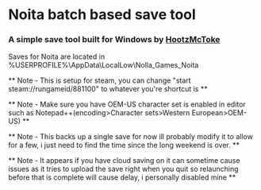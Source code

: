 # Noita batch based save tool
### A simple save tool built for Windows by [HootzMcToke](https://steamcommunity.com/id/HootzMcToke)

Saves for Noita are located in %USERPROFILE%\AppData\LocalLow\Nolla_Games_Noita

** Note - This is setup for steam, you can change "start steam://rungameid/881100" to whatever you're shortcut is ** 

** Note - Make sure you have OEM-US character set is enabled in editor such as Notepad++(encoding>Character sets>Western European>OEM-US) **

** Note - This backs up a single save for now ill probably modify it to allow for a few, i just need to find the time since the long weekend is over. **

** Note - It appears if you have cloud saving on it can sometime cause issues as it tries to upload the save right when you quit so relaunching before that is complete will cause delay, i personally disabled mine **

